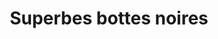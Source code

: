 ---
layout: "product-page"
id: "111"
product_id: "111"
external_product_id: "616492786"
title: "Superbes bottes noires "
description: "Neuves dans sa boîte "
size: ""
brand: ""
label: "vinted"
price_numeric: "25.0"
price_numeric_discounted: "25.0"
currency: "€"
user_updated_at_ts: ""
category: "JustFab"
isdiscounted: "False"
isnew: "True"
isbestseller: "False"
images: [ "https://images.vinted.net/thumbs/f800/01_003ff_gjQWsaJF3vp686yqPyGThSnh.jpeg?1600592943-b3bc11603edb1e53f123948b20b90f9e9a059bac" ]
---